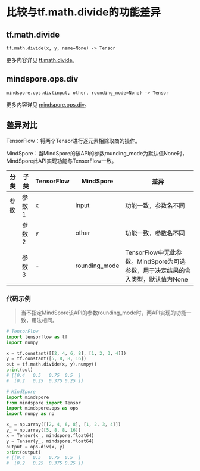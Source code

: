 # 比较与tf.math.divide的功能差异

## tf.math.divide

```text
tf.math.divide(x, y, name=None) -> Tensor
```

更多内容详见 [tf.math.divide](https://tensorflow.google.cn/versions/r2.6/api_docs/python/tf/math/divide)。

## mindspore.ops.div

```text
mindspore.ops.div(input, other, rounding_mode=None) -> Tensor
```

更多内容详见 [mindspore.ops.div](https://mindspore.cn/docs/zh-CN/master/api_python/ops/mindspore.ops.div.html)。

## 差异对比

TensorFlow：将两个Tensor进行逐元素相除取商的操作。

MindSpore：当MindSpore的该API的参数rounding_mode为默认值None时，MindSpore此API实现功能与TensorFlow一致。

| 分类 | 子类  | TensorFlow | MindSpore | 差异                                                  |
| --- |-----|------------|-----------|-----------------------------------------------------|
|参数 | 参数1 | x          | input  | 功能一致，参数名不同                                                   |
| | 参数2 | y          | other    | 功能一致，参数名不同                                                  |
| | 参数3 | -          |  rounding_mode | TensorFlow中无此参数。MindSpore为可选参数，用于决定结果的舍入类型，默认值为None |

### 代码示例

> 当不指定MindSpore该API的参数rounding_mode时，两API实现的功能一致，用法相同。

```python
# TensorFlow
import tensorflow as tf
import numpy

x = tf.constant([[2, 4, 6, 8], [1, 2, 3, 4]])
y = tf.constant([5, 8, 8, 16])
out = tf.math.divide(x, y).numpy()
print(out)
# [[0.4   0.5   0.75  0.5  ]
#  [0.2   0.25  0.375 0.25 ]]

# MindSpore
import mindspore
from mindspore import Tensor
import mindspore.ops as ops
import numpy as np

x_ = np.array([[2, 4, 6, 8], [1, 2, 3, 4]])
y_ = np.array([5, 8, 8, 16])
x = Tensor(x_, mindspore.float64)
y = Tensor(y_, mindspore.float64)
output = ops.div(x, y)
print(output)
# [[0.4   0.5   0.75  0.5  ]
#  [0.2   0.25  0.375 0.25 ]]
```
